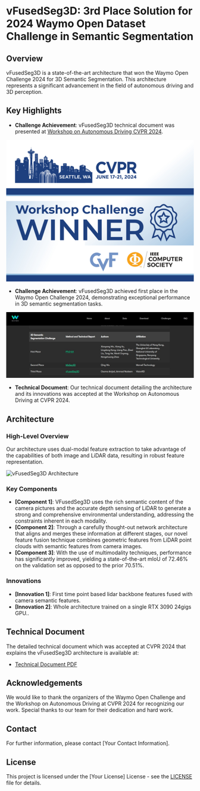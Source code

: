 # vFusedSeg3D: 3rd Place Solution for 2024 Waymo Open Dataset Challenge in Semantic Segmentation

## Overview

vFusedSeg3D is a state-of-the-art architecture that won the Waymo Open Challenge 2024 for 3D Semantic Segmentation. This architecture represents a significant advancement in the field of autonomous driving and 3D perception.

## Key Highlights

- **Challenge Achievement**: vFusedSeg3D technical document was presented at [Workshop on Autonomous Driving CVPR 2024](https://cvpr2024.wad.vision/). 

![CVPR Workshop challange Winners](images/CVPR%20Winner%20Weibo%205.jpg)

- **Challenge Achievement**: vFusedSeg3D achieved first place in the Waymo Open Challenge 2024, demonstrating exceptional performance in 3D semantic segmentation tasks.

![Waymo Open Dataset Challange 2024 Leaderboard](images/1718943951379.jpeg)

- **Technical Document**: Our technical document detailing the architecture and its innovations was accepted at the Workshop on Autonomous Driving at CVPR 2024.

## Architecture

### High-Level Overview

Our architecture uses dual-modal feature extraction to take advantage of the capabilities of both image and LiDAR data, resulting in robust feature representation.


![vFusedSeg3D Architecture](images/new_vfusedSeg3d.png.png)


### Key Components

- **[Component 1]**: VFusedSeg3D uses the rich semantic content of the camera pictures and the accurate depth sensing of LiDAR to generate a strong and comprehensive environmental understanding, addressing the constraints inherent in each modality.
- **[Component 2]**: Through a carefully thought-out network architecture that aligns and merges these information at different stages, our novel feature fusion technique combines geometric features from LiDAR point clouds with semantic features from camera images.
- **[Component 3]**: With the use of multimodality techniques, performance has significantly improved, yielding a state-of-the-art mIoU of 72.46% on the validation set as opposed to the prior 70.51%.

### Innovations

- **[Innovation 1]**: First time point based lidar backbone features fused with camera semantic features.
- **[Innovation 2]**: Whole architecture trained on a single RTX 3090 24gigs GPU..

## Technical Document

The detailed technical document which was accepted at CVPR 2024 that explains the vFusedSeg3D architecture is available at:

- [Technical Document PDF](https://cvpr2024.wad.vision/)

## Acknowledgements

We would like to thank the organizers of the Waymo Open Challenge and the Workshop on Autonomous Driving at CVPR 2024 for recognizing our work. Special thanks to our team for their dedication and hard work.

## Contact

For further information, please contact [Your Contact Information].

## License

This project is licensed under the [Your License] License - see the [LICENSE](LICENSE) file for details.

